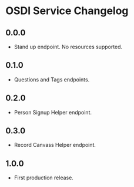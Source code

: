 
# OSDI Service Changelog

## 0.0.0

* Stand up endpoint.  No resources supported.

## 0.1.0

* Questions and Tags endpoints.


## 0.2.0

* Person Signup Helper endpoint.

## 0.3.0

* Record Canvass Helper endpoint.

## 1.0.0

* First production release.

